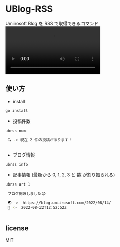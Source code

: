 # UBlog-RSS
Umiirosoft Blog を RSS で取得できるコマンド
<video id="movie2" autoplay src="https://user-images.githubusercontent.com/88177671/186253107-13455f99-edca-41dc-aba5-2edd3dcc6db2.mov">

## 使い方
- install
```bash
go install
```
- 投稿件数
```bash
ubrss num

 🔍 -> 現在 2 件の投稿があります！
 
```
- ブログ情報
```bash
ubrss info
```
- 記事情報 (最新から 0, 1, 2, 3 と 数 が割り振られる)
```bash
ubrss art 1

 ブログ開設しました😟

 🌏 ->  https://blog.umiirosoft.com/2022/08/14/
 📅 ->  2022-08-22T12:52:52Z 
 
```

## license
MIT
